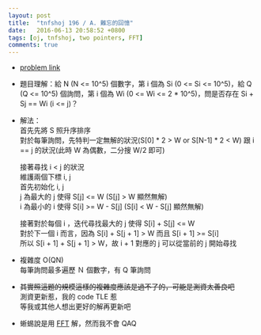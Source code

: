 ```yaml
---
layout: post
title:  "tnfshoj 196 / A. 難忘的回憶"
date:   2016-06-13 20:58:52 +0800
tags: [oj, tnfshoj, two pointers, FFT]
comments: true
---
```

*   [problem link](http://toj.tfcis.org/oj/pro/196/)
*   題目理解：給 N (N <= 10^5) 個數字，第 i 個為 Si (0 <= Si <= 10^5)，給 Q (Q <= 10^5) 個詢問，第 i 個為 Wi (0 <= Wi <= 2 \* 10^5)，問是否存在 Si + Sj == Wi (i <= j)？

*   解法：  
    首先先將 S 照升序排序  
    對於每筆詢問，先特判一定無解的狀況(S[0] * 2 > W or S[N-1] * 2 < W) 跟 i == j 的狀況(此時 W 為偶數，二分搜 W/2 即可)  

    接著尋找 i < j 的狀況  
    維護兩個下標 i, j  
    首先初始化 i, j  
    j 為最大的 j 使得 S[j] <= W (S[j] > W 顯然無解)  
    i 為最小的 i 使得 S[i] >= W - S\[j] (S[i] < W - S[j] 顯然無解)  

    接著對於每個 i ，迭代尋找最大的 j 使得 S[i] + S[j] <= W  
    對於下一個 i 而言，因為 S[i] + S[j + 1] > W 而且 S[i + 1] >= S[i]  
    所以 S[i + 1] + S[j + 1] > W，故 i + 1 對應的 j 可以從當前的 j 開始尋找  
*   複雜度 O(QN)  
    每筆詢問最多遍歷 Ｎ 個數字，有 Q 筆詢問  
*   <del>其實照這題的規模這樣的複雜度應該是過不了的，可能是測資太善良吧</del>  
    測資更新惹，我的 code TLE 惹  
    等我或其他人想出更好的解再更新吧 
*   蜥蜴說是用 [FFT](https://en.wikipedia.org/wiki/Fast_Fourier_transform) 解，然而我不會 QAQ

<script src="https://gist-it.appspot.com/https://github.com/prprprpony/oj/blob/master/tnfshoj/196.cpp"></script>
